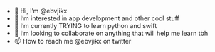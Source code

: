 - 👋 Hi, I’m @ebvjikx
- 👀 I’m interested in app development and other cool stuff
- 🌱 I’m currently TRYING to learn python and swift 
- 💞️ I’m looking to collaborate on anything that will help me learn tbh
- 📫 How to reach me @ebvjikx on twitter

<!---
ebvjikx/ebvjikx is a ✨ special ✨ repository because its `README.md` (this file) appears on your GitHub profile.
You can click the Preview link to take a look at your changes.
--->
